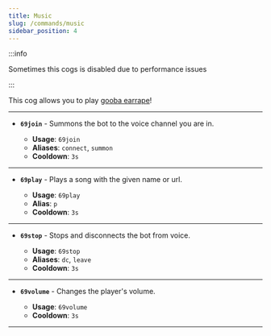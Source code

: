 ```yaml
---
title: Music
slug: /commands/music
sidebar_position: 4
---
```



:::info

Sometimes this cogs is disabled due to performance issues

:::

This cog allows you to play [gooba earrape](https://youtu.be/cCXjSK6IYRQ)!

---

- **`69join`** - Summons the bot to the voice channel you are in.

  - **Usage**: `69join`
  - **Aliases**: `connect`, `summon`
  - **Cooldown**: `3s`

---

- **`69play`** - Plays a song with the given name or url.

  - **Usage**: `69play`
  - **Alias**: `p`
  - **Cooldown**: `3s`

---

- **`69stop`** - Stops and disconnects the bot from voice.

  - **Usage**: `69stop`
  - **Aliases**: `dc`, `leave`
  - **Cooldown**: `3s`

---

- **`69volume`** - Changes the player's volume.

  - **Usage**: `69volume`
  - **Cooldown**: `3s`

---
